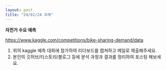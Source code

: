 ```yaml
---
layout: post
title: "24/01/24 과제" 
---
```



**자전거 수요 예측**

https://www.kaggle.com/competitions/bike-sharing-demand/data

1. 위의 kaggle 예측 대회에 참가하여 리더보드를 캡쳐하고 메일로 제출해주세요. 
2. 본인의 깃허브/티스토리/블로그 등에 분석 과정과 결과를 정리하여 포스팅 해보세요.

